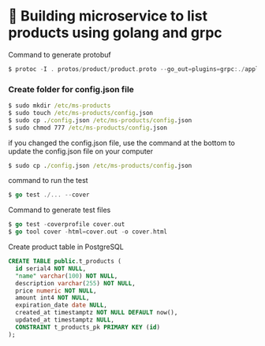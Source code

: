 # 📙 Building microservice to list products using golang and grpc

Command to generate protobuf
```go
$ protoc -I . protos/product/product.proto --go_out=plugins=grpc:./application
```

### Create folder for config.json file
```bat
$ sudo mkdir /etc/ms-products
$ sudo touch /etc/ms-products/config.json
$ sudo cp ./config.json /etc/ms-products/config.json
$ sudo chmod 777 /etc/ms-products/config.json
```
if you changed the config.json file, use the command at the bottom to update the config.json file on your computer
```bat
$ sudo cp ./config.json /etc/ms-products/config.json
```

command to run the test
```go
$ go test ./... --cover
```

Command to generate test files
```go
$ go test -coverprofile cover.out 
$ go tool cover -html=cover.out -o cover.html
```

Create product table in PostgreSQL 
```sql
CREATE TABLE public.t_products (
  id serial4 NOT NULL,
  "name" varchar(100) NOT NULL,
  description varchar(255) NOT NULL,
  price numeric NOT NULL,
  amount int4 NOT NULL,
  expiration_date date NULL,
  created_at timestamptz NOT NULL DEFAULT now(),
  updated_at timestamptz NULL,
  CONSTRAINT t_products_pk PRIMARY KEY (id)
);
```
